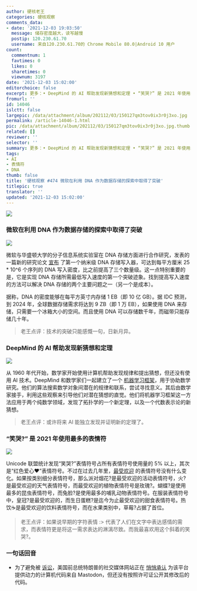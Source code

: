 ```yaml
---
author: 硬核老王
categories: 硬核观察
comments_data:
- date: '2021-12-03 19:03:50'
  message: 储存密度越大，读写越慢
  postip: 120.230.61.70
  username: 来自120.230.61.70的 Chrome Mobile 80.0|Android 10 用户
count:
  commentnum: 1
  favtimes: 0
  likes: 0
  sharetimes: 0
  viewnum: 3197
date: '2021-12-03 15:02:00'
editorchoice: false
excerpt: 更多：• DeepMind 的 AI 帮助发现新猜想和定理 • “笑哭?” 是 2021 年使用最多的表情符
fromurl: ''
id: 14046
islctt: false
largepic: /data/attachment/album/202112/03/150127qm3tov0ix3r0j3xo.jpg
permalink: /article-14046-1.html
pic: /data/attachment/album/202112/03/150127qm3tov0ix3r0j3xo.jpg.thumb.jpg
related: []
reviewer: ''
selector: ''
summary: 更多：• DeepMind 的 AI 帮助发现新猜想和定理 • “笑哭?” 是 2021 年使用最多的表情符
tags:
- AI
- 表情符
- DNA
thumb: false
title: '硬核观察 #474 微软在利用 DNA 作为数据存储的探索中取得了突破'
titlepic: true
translator: ''
updated: '2021-12-03 15:02:00'
---
```


![](/data/attachment/album/202112/03/150127qm3tov0ix3r0j3xo.jpg)


### 微软在利用 DNA 作为数据存储的探索中取得了突破


![](/data/attachment/album/202112/03/150140e0lk2zo77l14314s.jpg)


微软与华盛顿大学的分子信息系统实验室在 DNA 存储方面进行合作研究，发表的一篇新的研究论文 [宣布](https://gizmodo.com/microsoft-makes-breakthrough-in-the-quest-to-use-dna-as-1848149522) 了第一个纳米级 DNA 存储写入器，可达到每平方厘米 25 \* 10^6 个序列的 DNA 写入密度，比之前提高了三个数量级。这一点特别重要的是，它是实现 DNA 存储所需最低写入速度的第一个突破迹象。找到提高写入速度的方法可以解决 DNA 存储的两个主要问题之一（另一个是成本）。


据称，DNA 的密度能够在每平方英寸内存储 1 EB（即 10 亿 GB）。据 IDC 预测，到 2024 年，全球数据存储需求将达到 9 ZB（即 1 万 EB），如果使用 DNA 来存储，只需要一个冰箱大小的空间。而且使用 DNA 可以存储数千年，而磁带只能存储几十年。



> 
> 老王点评：技术的突破只能感慨一句，日新月异。
> 
> 
> 


### DeepMind 的 AI 帮助发现新猜想和定理


![](/data/attachment/album/202112/03/150158a59p3pqeixfx7aqt.jpg)


从 1960 年代开始，数学家开始使用计算机帮助发现规律和提出猜想，但还没有使用 AI 技术。DeepMind 和数学家们一起建立了一个 [机器学习框架](https://www.nature.com/articles/d41586-021-03593-1)，用于协助数学研究。他们的算法搜索数学对象间潜在的规律和联系，尝试寻找意义。其后由数学家接手，利用这些观察来引导他们对潜在猜想的直觉。他们将机器学习框架这一方法应用于两个纯数学领域，发现了拓扑学的一个新定理，以及一个代数表示论的新猜想。



> 
> 老王点评：或许将来 AI 能独立发现并证明新的定理了。
> 
> 
> 


### “笑哭?” 是 2021 年使用最多的表情符


![](/data/attachment/album/202112/03/150213uiyts4ks4ft1t48f.jpg)


Unicode 联盟统计发现“笑哭?”表情符号占所有表情符号使用量的 5% 以上，其次是“红色爱心❤️”表情符号。不过在过去几年里，[最受欢迎](https://home.unicode.org/emoji/emoji-frequency/) 的表情符号没有什么变化。如果按类别细分表情符号，那么派对烟花?是最受欢迎的活动表情符号，火?是最受欢迎的天气表情符号，而最受欢迎的植物表情符号是玫瑰?。蝴蝶?是使用最多的昆虫表情符号，而兔脸?是使用最多的哺乳动物表情符号。在服装表情符号中，皇冠?是最受欢迎的，而生日蛋糕?是迄今为止最受欢迎的甜食表情符号。热饮☕️是最受欢迎的饮料表情符号，而在水果类别中，草莓?占据了首位。



> 
> 老王点评：如果说早期的字符表情 :> 代表了人们在文字中表达感情的需求，而表情符更是将这一需求表达的淋漓尽致。而我最喜欢用这个斜着的笑哭?。
> 
> 
> 


### 一句话回音


* 为了避免被 [诉讼](/article-13943-1.html)，美国前总统特朗普的社交媒体网站正在 [悄悄承认](https://www.pcmag.com/news/trumps-social-media-site-quietly-admits-its-based-on-mastodon) 为该平台提供动力的计算机代码来自 Mastodon，但还没有按照许可证公开其修改后的代码。
